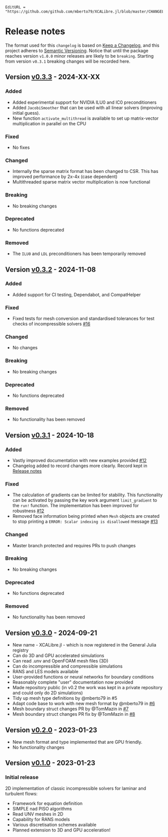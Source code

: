```@meta
EditURL = "https://github.com/github.com/mberto79/XCALibre.jl/blob/master/CHANGELOG.md"
```

# Release notes

The format used for this `changelog` is based on [Keep a Changelog](https://keepachangelog.com/en/1.0.0/),
and this project adheres to [Semantic Versioning](https://semver.org/spec/v2.0.0.html). Notice that until the package reaches version `v1.0.0` minor releases are likely to be `breaking`. Starting from version `v0.3.1` breaking changes will be recorded here. 

## Version [v0.3.3](https://github.com/github.com/mberto79/XCALibre.jl/releases/tag/v0.3.3) - 2024-XX-XX

### Added
* Added experimental support for NVIDIA ILU0 and IC0 preconditioners
* Added `JacobiSmoother` that can be used with all linear solvers (improving initial guess).
* New function `activate_multithread` is available to set up matrix-vector multiplication in parallel on the CPU

### Fixed
* No fixes

### Changed
* Internally the sparse matrix format has been changed to CSR. This has improved performance by 2x-4x (case dependent)
* Multithreaded sparse matrix vector multiplication is now functional

### Breaking
* No breaking changes

### Deprecated
* No functions deprecated

### Removed
* The `ILU0` and `LDL` preconditioners has been temporarily removed

## Version [v0.3.2](https://github.com/github.com/mberto79/XCALibre.jl/releases/tag/v0.3.2) - 2024-11-08

### Added
* Added support for CI testing, Dependabot, and CompatHelper

### Fixed
* Fixed tests for mesh conversion and standardised tolerances for test checks of incompressible solvers [#16](https://github.com/github.com/mberto79/XCALibre.jl/issues/16)

### Changed
* No changes

### Breaking
* No breaking changes

### Deprecated
* No functions deprecated

### Removed
* No functionality has been removed

## Version [v0.3.1](https://github.com/github.com/mberto79/XCALibre.jl/releases/tag/v0.3.1) - 2024-10-18

### Added
* Vastly improved documentation with new examples provided [#12](https://github.com/github.com/mberto79/XCALibre.jl/issues/12)
* Changelog added to record changes more clearly. Record kept in [Release notes](@ref)

### Fixed
* The calculation of gradients can be limited for stability. This functionality can be activated by passing the key work argument `limit_gradient` to the `run!` function. The implementation has been improved for robustness [#12](https://github.com/github.com/mberto79/XCALibre.jl/issues/12)
* Removed face information being printed when `Mesh` objects are created to stop printing a `ERROR: Scalar indexing is disallowed` message [#13](https://github.com/github.com/mberto79/XCALibre.jl/issues/13)

### Changed
* Master branch protected and requires PRs to push changes

### Breaking
* No breaking changes

### Deprecated
* No functions deprecated

### Removed
* No functionality has been removed

## Version [v0.3.0](https://github.com/github.com/mberto79/XCALibre.jl/releases/tag/v0.3.0) - 2024-09-21

* New name - XCALibre.jl - which is now registered in the General Julia registry
* Can do 3D and GPU accelerated simulations
* Can read .unv and OpenFOAM mesh files (3D)
* Can do incompressible and compressible simulations
* RANS and LES models available
* User-provided functions or neural networks for boundary conditions
* Reasonably complete "user" documentation now provided
* Made repository public (in v0.2 the work was kept in a private repository and could only do 2D simulations)
* Tidy up mesh type definitions by @mberto79 in #5
* Adapt code base to work with new mesh format by @mberto79 in [#6](https://github.com/github.com/mberto79/XCALibre.jl/issues/6)
* Mesh boundary struct changes PR by @TomMazin in [#7](https://github.com/github.com/mberto79/XCALibre.jl/issues/7)
* Mesh boundary struct changes PR fix by @TomMazin in [#8](https://github.com/github.com/mberto79/XCALibre.jl/issues/8)


## Version [v0.2.0](https://github.com/github.com/mberto79/XCALibre.jl/releases/tag/v0.2.0) - 2023-01-23

* New mesh format and type implemented that are GPU friendly.
* No functionality changes

## Version [v0.1.0](https://github.com/github.com/mberto79/XCALibre.jl/releases/tag/v0.1.0) - 2023-01-23

### Initial release

2D implementation of classic incompressible solvers for laminar and turbulent flows:

* Framework for equation definition
* SIMPLE nad PISO algorithms
* Read UNV meshes in 2D
* Capability for RANS models
* Various discretisation schemes available
* Planned extension to 3D and GPU acceleration!